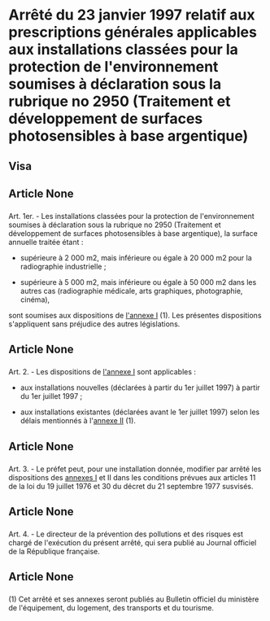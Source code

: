 # Arrêté du 23 janvier 1997 relatif aux prescriptions générales applicables aux    installations classées pour la protection de l'environnement soumises à    déclaration sous la rubrique no 2950 (Traitement et développement de surfaces    photosensibles à base argentique)

## Visa

## Article None

### 

Art. 1er. -  Les installations classées pour la protection de     l'environnement soumises à déclaration sous la rubrique no 2950 (Traitement     et développement de surfaces photosensibles à base argentique), la surface     annuelle traitée étant :

- supérieure à 2 000 m2, mais inférieure ou égale à 20 000 m2 pour la     radiographie industrielle ;

- supérieure à 5 000 m2, mais inférieure ou égale à 50 000 m2 dans les     autres cas (radiographie médicale, arts graphiques, photographie, cinéma),

sont soumises aux dispositions de [l'annexe I](#annexe-i-:-prescriptions-générales-et-faisant-l’objet-du-contrôle-périodique-applicables-aux-installations-classées-pour-la-protection-de-l’environnement-soumises-à-déclaration-sous-la-rubrique-n°-2950) (1). Les présentes dispositions     s'appliquent sans préjudice des autres législations.

## Article None

### 

Art. 2. -  Les dispositions de [l'annexe I](#annexe-i-:-prescriptions-générales-et-faisant-l’objet-du-contrôle-périodique-applicables-aux-installations-classées-pour-la-protection-de-l’environnement-soumises-à-déclaration-sous-la-rubrique-n°-2950) sont applicables :

- aux installations nouvelles (déclarées à partir du 1er juillet 1997) à     partir du 1er juillet 1997 ;

- aux installations existantes (déclarées avant le 1er juillet 1997) selon     les délais mentionnés à l'[annexe II](#annexe-ii-:-dispositions-applicables-aux-installations-existantes) (1).

## Article None

### 

Art. 3. -  Le préfet peut, pour une installation donnée, modifier par arrêté     les dispositions des [annexes I](#annexe-i-:-prescriptions-générales-et-faisant-l’objet-du-contrôle-périodique-applicables-aux-installations-classées-pour-la-protection-de-l’environnement-soumises-à-déclaration-sous-la-rubrique-n°-2950) et II dans les conditions prévues aux articles     11 de la loi du 19 juillet 1976 et 30 du décret du 21 septembre 1977     susvisés.

## Article None

### 

Art. 4. -  Le directeur de la prévention des pollutions et des risques est     chargé de l'exécution du présent arrêté, qui sera publié au Journal officiel     de la République française.

## Article None

### 

(1) Cet arrêté et ses annexes seront publiés au Bulletin officiel du     ministère de l'équipement, du logement, des transports et du tourisme.